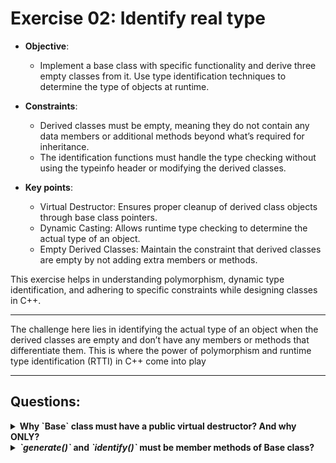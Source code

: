 # Exercise 02: Identify real type

* **Objective**: 
	* Implement a base class with specific functionality and derive three empty classes from it. Use type identification techniques to determine the type of objects at runtime.

* **Constraints**:
	* Derived classes must be empty, meaning they do not contain any data members or additional methods beyond what’s required for inheritance.
    * The identification functions must handle the type checking without using the typeinfo header or modifying the derived classes.

* **Key points**:
	* Virtual Destructor: Ensures proper cleanup of derived class objects through base class pointers.
	* Dynamic Casting: Allows runtime type checking to determine the actual type of an object.
	* Empty Derived Classes: Maintain the constraint that derived classes are empty by not adding extra members or methods.

This exercise helps in understanding polymorphism, dynamic type identification, and adhering to specific constraints while designing classes in C++.
***
The challenge here lies in identifying the actual type of an object when the derived classes are empty and don’t have any members or methods that differentiate them. This is where the power of polymorphism and runtime type identification (RTTI) in C++ come into play
***
## Questions:
<details>
<summary><strong>Why `Base` class must have a public virtual destructor? And why ONLY?</strong></summary>

* **The Purpose of the Destructor in this Context**

    * **Polymorphic Deletion**: The main reason for having a virtual destructor in a base class is to ensure that when you delete an object through a pointer of the base class type (Base*), the destructor of the derived class is called correctly. This prevents resource leaks, especially when derived classes manage resources like dynamic memory, file handles, or other system resources.

    * **Dynamic Casting and Type Identification**: The virtual destructor also establishes the class as polymorphic. When a class has a virtual function (like a virtual destructor), it automatically contains a `vtable (virtual table)`. This `vtable` is crucial for dynamic casting, without it dynamic casting wouldn’t work.

* **Lack of Constructor**

	* The presence of a destructor typically implies that objects of the class need special cleanup upon deletion. Without a constructor (or any other member functions), one might wonder what the destructor is actually managing.
	* In general, a class with a destructor should have a constructor, even if it’s just the default constructor.
    	* Constructors and destructors typically manage resources in tandem. Even if no resources are currently managed, it’s still a good design habit.
    	* A default constructor establishes how an object is initialized. Even if there’s no special initialization needed right now, you might add it later.
	* While the subject specifies that the Base class only needs a public virtual destructor, it’s unusual to have a destructor without a constructor. However, since the exercise explicitly allows you to avoid the Orthodox Canonical Form, it’s fine for this simplified context.

</details>
<details>
<summary><strong><i>`generate()`</i> and <i>`identify()`</i> must be member methods of Base class?</strong></summary>
No, in fact it’s more appropriate to implement them as non-member functions for the following reasons:

1. Design Separation:
    * The generate() function’s purpose is to randomly instantiate one of the derived classes (A, B, or C). Since it’s a utility function that deals with object creation and returns a pointer to Base, it doesn’t have to be tightly coupled with the Base class. It’s more of a utility related to the inheritance hierarchy rather than functionality specific to the Base class itself.
    The two identify() functions are also utilities that identify the type of an object derived from Base. These functions operate on objects of type Base, but they don’t need to be part of Base. They don’t change the state of Base objects, and they serve more as external tools that analyze the objects.

2. Simplicity and Clarity:
    * Making these functions non-member functions simplifies the Base class. The Base class can remain focused solely on being a polymorphic base class with a virtual destructor, as specified in the exercise.
    You’re not burdening the Base class with utility logic that’s unrelated to its core purpose.
</details>


